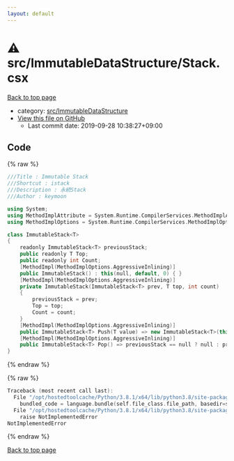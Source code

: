 ```yaml
---
layout: default
---
```


<!-- mathjax config similar to math.stackexchange -->
<script type="text/javascript" async
  src="https://cdnjs.cloudflare.com/ajax/libs/mathjax/2.7.5/MathJax.js?config=TeX-MML-AM_CHTML">
</script>
<script type="text/x-mathjax-config">
  MathJax.Hub.Config({
    TeX: { equationNumbers: { autoNumber: "AMS" }},
    tex2jax: {
      inlineMath: [ ['$','$'] ],
      processEscapes: true
    },
    "HTML-CSS": { matchFontHeight: false },
    displayAlign: "left",
    displayIndent: "2em"
  });
</script>

<script type="text/javascript" src="https://cdnjs.cloudflare.com/ajax/libs/jquery/3.4.1/jquery.min.js"></script>
<script src="https://cdn.jsdelivr.net/npm/jquery-balloon-js@1.1.2/jquery.balloon.min.js" integrity="sha256-ZEYs9VrgAeNuPvs15E39OsyOJaIkXEEt10fzxJ20+2I=" crossorigin="anonymous"></script>
<script type="text/javascript" src="../../../assets/js/copy-button.js"></script>
<link rel="stylesheet" href="../../../assets/css/copy-button.css" />


# :warning: src/ImmutableDataStructure/Stack.csx

<a href="../../../index.html">Back to top page</a>

* category: <a href="../../../index.html#365a8aa61600deac547fb3d08f779047">src/ImmutableDataStructure</a>
* <a href="{{ site.github.repository_url }}/blob/master/src/ImmutableDataStructure/Stack.csx">View this file on GitHub</a>
    - Last commit date: 2019-09-28 10:38:27+09:00




## Code

<a id="unbundled"></a>
{% raw %}
```cpp
﻿///Title : Immutable Stack
///Shortcut : istack
///Description : 永続Stack
///Author : keymoon

using System;
using MethodImplAttribute = System.Runtime.CompilerServices.MethodImplAttribute;
using MethodImplOptions = System.Runtime.CompilerServices.MethodImplOptions;

class ImmutableStack<T>
{
    readonly ImmutableStack<T> previousStack;
    public readonly T Top;
    public readonly int Count;
    [MethodImpl(MethodImplOptions.AggressiveInlining)]
    public ImmutableStack() : this(null, default, 0) { }
    [MethodImpl(MethodImplOptions.AggressiveInlining)]
    private ImmutableStack(ImmutableStack<T> prev, T top, int count)
    {
        previousStack = prev;
        Top = top;
        Count = count;
    }
    [MethodImpl(MethodImplOptions.AggressiveInlining)]
    public ImmutableStack<T> Push(T value) => new ImmutableStack<T>(this, value, Count + 1);
    [MethodImpl(MethodImplOptions.AggressiveInlining)]
    public ImmutableStack<T> Pop() => previousStack == null ? null : previousStack;
}
```
{% endraw %}

<a id="bundled"></a>
{% raw %}
```cpp
Traceback (most recent call last):
  File "/opt/hostedtoolcache/Python/3.8.1/x64/lib/python3.8/site-packages/onlinejudge_verify/docs.py", line 347, in write_contents
    bundled_code = language.bundle(self.file_class.file_path, basedir=self.cpp_source_path)
  File "/opt/hostedtoolcache/Python/3.8.1/x64/lib/python3.8/site-packages/onlinejudge_verify/languages/csharpscript.py", line 108, in bundle
    raise NotImplementedError
NotImplementedError

```
{% endraw %}

<a href="../../../index.html">Back to top page</a>

